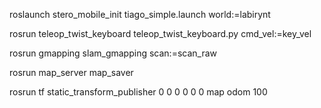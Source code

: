 roslaunch stero_mobile_init tiago_simple.launch world:=labirynt

rosrun teleop_twist_keyboard teleop_twist_keyboard.py cmd_vel:=key_vel

rosrun gmapping slam_gmapping scan:=scan_raw

rosrun map_server map_saver

rosrun tf static_transform_publisher 0 0 0 0 0 0 map odom 100